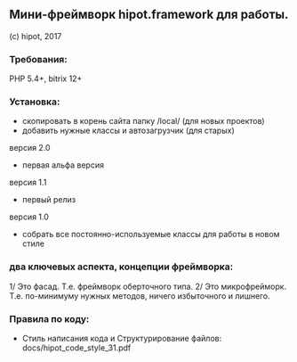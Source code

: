 ## Мини-фреймворк hipot.framework для работы.
(с) hipot, 2017

### Требования:
PHP 5.4+, bitrix 12+

### Установка:
- скопировать в корень сайта папку /local/ (для новых проектов)
- добавить нужные классы и автозагрузчик (для старых)

версия 2.0
- первая альфа версия

версия 1.1
- первый релиз

версия 1.0
- собрать все постоянно-используемые классы для работы в новом стиле

### два ключевых аспекта, концепции фреймворка:

1/ Это фасад. Т.е. фреймворк оберточного типа.
2/ Это микрофрейморк. Т.е. по-минимуму нужных методов, ничего избыточного и лишнего.

### Правила по коду:

- Стиль написания кода и Структурирование файлов:
docs/hipot_code_style_31.pdf
